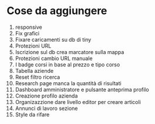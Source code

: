 # Cose da aggiungere

1. responsive
2. Fix grafici
3. Fixare caricamenti su db di tiny
4. Protezioni URL
5. Iscrizione sul db crea marcatore sulla mappa
6. Protezioni cambio URL manuale
7. I badge corsi in base al prezzo e tipo corso 
8. Tabella aziende
9. Reset filtro ricerca
10. Research page manca la quantità di risultati
11. Dashboard amministratore e pulsante anteprima profilo
12. Creazione profilo azienda
13. Organizazzione dare livello editor per creare articoli
14. Annunci di lavoro sezione
15. Style da rifare
